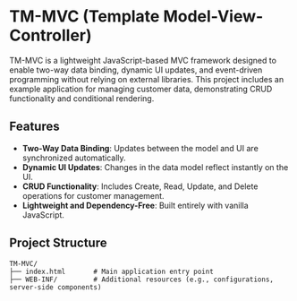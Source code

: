# TM-MVC (Template Model-View-Controller)

TM-MVC is a lightweight JavaScript-based MVC framework designed to enable two-way data binding, dynamic UI updates, and event-driven programming without relying on external libraries. This project includes an example application for managing customer data, demonstrating CRUD functionality and conditional rendering.

## Features
- **Two-Way Data Binding**: Updates between the model and UI are synchronized automatically.
- **Dynamic UI Updates**: Changes in the data model reflect instantly on the UI.
- **CRUD Functionality**: Includes Create, Read, Update, and Delete operations for customer management.
- **Lightweight and Dependency-Free**: Built entirely with vanilla JavaScript.

## Project Structure
```plaintext
TM-MVC/
├── index.html       # Main application entry point
├── WEB-INF/         # Additional resources (e.g., configurations, server-side components)
